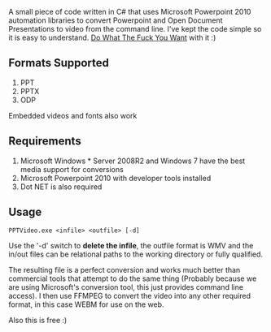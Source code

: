 A small piece of code written in C# that uses Microsoft Powerpoint 2010 automation libraries to convert Powerpoint and Open Document Presentations to video from the command line.
I've kept the code simple so it is easy to understand. [Do What The Fuck You Want](http://en.wikipedia.org/wiki/WTFPL) with it :)


## Formats Supported ##

  1. PPT
  1. PPTX
  1. ODP

Embedded videos and fonts also work


## Requirements ##

  1. Microsoft Windows
    * Server 2008R2 and Windows 7 have the best media support for conversions
  1. Microsoft Powerpoint 2010 with developer tools installed
  1. Dot NET is also required


## Usage ##

```
PPTVideo.exe <infile> <outfile> [-d]
```

Use the '-d' switch to **delete the infile**, the outfile format is WMV and the in/out files can be relational paths to the working directory or fully qualified.

The resulting file is a perfect conversion and works much better than commercial tools that attempt to do the same thing (Probably because we are using Microsoft's conversion tool, this just provides command line access).
I then use FFMPEG to convert the video into any other required format, in this case WEBM for use on the web.

Also this is free :)